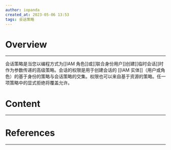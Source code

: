 ```yaml
---
author: iopanda
created_at: 2023-05-06 13:53
tags: 会话策略
---
```


# Overview
---
会话策略是当您以编程方式为[[IAM 角色]]或[[联合身份用户]]创建[[临时会话]]时作为参数传递的高级策略。会话的权限是用于创建会话的 [[IAM 实体]]（用户或角色）的基于身份的策略与会话策略的交集。权限也可以来自基于资源的策略。任一项策略中的显式拒绝将覆盖允许。




# Content
---



# References
---



